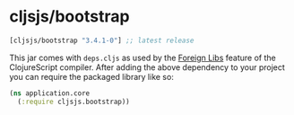 # cljsjs/bootstrap
[](dependency)
```clojure
[cljsjs/bootstrap "3.4.1-0"] ;; latest release
```
[](/dependency)

This jar comes with `deps.cljs` as used by the [Foreign Libs][flibs] feature
of the ClojureScript compiler. After adding the above dependency to your project
you can require the packaged library like so:

```clojure
(ns application.core
  (:require cljsjs.bootstrap))
```
[flibs]: https://clojurescript.org/reference/packaging-foreign-deps
